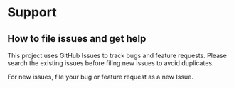 <!-- u240304 -->

# Support

## How to file issues and get help  

This project uses GitHub Issues to track bugs and feature requests. Please search the existing  issues before filing new issues to avoid duplicates.

For new issues, file your bug or feature request as a new Issue.
